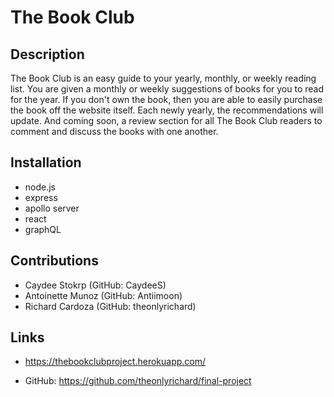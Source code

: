 # The Book Club

## Description

The Book Club is an easy guide to your yearly, monthly, or weekly reading list. You are given a monthly or weekly suggestions of books for you to read for the year. If you don't own the book, then you are able to easily purchase the book off the website itself. Each newly yearly, the recommendations will update. And coming soon, a review section for all The Book Club readers to comment and discuss the books with one another.

## Installation

- node.js
- express
- apollo server 
- react
- graphQL

## Contributions

- Caydee Stokrp (GitHub: CaydeeS)
- Antoinette Munoz (GitHub: Antiimoon)
- Richard Cardoza (GitHub: theonlyrichard)

## Links

- https://thebookclubproject.herokuapp.com/

- GitHub: https://github.com/theonlyrichard/final-project